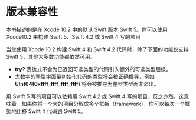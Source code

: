# 版本兼容性
 
本书描述的是在 Xcode 10.2 中的默认 Swift 版本 Swift 5。你可以使用 Xcode10.2 来构建 Swift 5、Swift 4.2 或 Swift 4 写的项目

当您使用 Xcode 10.2 构建 Swift 4 和 Swift 4.2 代码时，除了下面的功能仅支持 Swift 5，其他大多数功能都依然可用。

* **try?** 表达式不会为已返回可选类型的代码引入额外的可选类型层级。
* 大数字的整型字面量初始化代码的类型将会被正确推导，例如 **UInt64(0xffff_ffff_ffff_ffff)** 将会被推导为整型类型而非溢出。

用 Swift 5 写的项目可以依赖用 Swift 4.2 或 Swift 4 写的项目，反之亦然。这意味着，如果你将一个大的项目分解成多个框架（framework），你可以每次一个框架地迁移 Swift 4 代码到 Swift 5。
